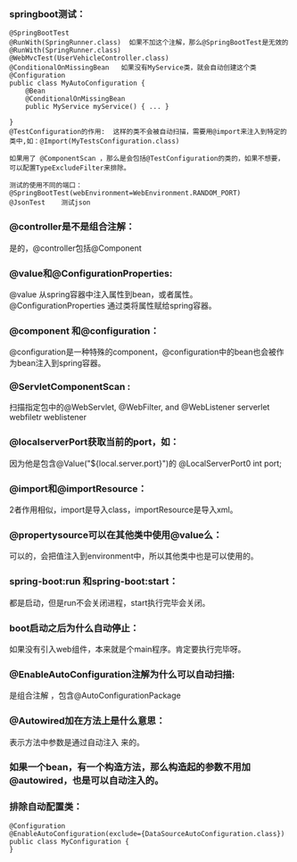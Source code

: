 ### springboot测试：

    @SpringBootTest  
    @RunWith(SpringRunner.class)  如果不加这个注解，那么@SpringBootTest是无效的
    @RunWith(SpringRunner.class)
    @WebMvcTest(UserVehicleController.class)
    @ConditionalOnMissingBean   如果没有MyService类，就会自动创建这个类
    @Configuration
    public class MyAutoConfiguration {
        @Bean
        @ConditionalOnMissingBean
        public MyService myService() { ... }

    }
    @TestConfiguration的作用:  这样的类不会被自动扫描，需要用@import来注入到特定的类中,如：@Import(MyTestsConfiguration.class)

    如果用了 @ComponentScan ，那么是会包括@TestConfiguration的类的，如果不想要，可以配置TypeExcludeFilter来排除。

    测试的使用不同的端口：@SpringBootTest(webEnvironment=WebEnvironment.RANDOM_PORT)
    @JsonTest    测试json

### @controller是不是组合注解：  
是的，@controller包括@Component

### @value和@ConfigurationProperties:   
@value 从spring容器中注入属性到bean，或者属性。 @ConfigurationProperties 通过类将属性赋给spring容器。

### @component 和@configuration：  
@configuration是一种特殊的component，@configuration中的bean也会被作为bean注入到spring容器。

### @ServletComponentScan :   
扫描指定包中的@WebServlet, @WebFilter, and @WebListener
serverlet webfiletr weblistener

### @localserverPort获取当前的port，如：    
因为他是包含@Value("${local.server.port}")的
@LocalServerPort0
int port;

### @import和@importResource：   
2者作用相似，import是导入class，importResource是导入xml。

### @propertysource可以在其他类中使用@value么：    
可以的，会把值注入到environment中，所以其他类中也是可以使用的。

### spring-boot:run 和spring-boot:start：   
都是启动，但是run不会关闭进程，start执行完毕会关闭。

### boot启动之后为什么自动停止：   
如果没有引入web组件，本来就是个main程序。肯定要执行完毕呀。

### @EnableAutoConfiguration注解为什么可以自动扫描:   
是组合注解 ，包含@AutoConfigurationPackage

### @Autowired加在方法上是什么意思：  
表示方法中参数是通过自动注入 来的。


### 如果一个bean，有一个构造方法，那么构造起的参数不用加@autowired，也是可以自动注入的。

### 排除自动配置类：  

    @Configuration
    @EnableAutoConfiguration(exclude={DataSourceAutoConfiguration.class})
    public class MyConfiguration {
    }
